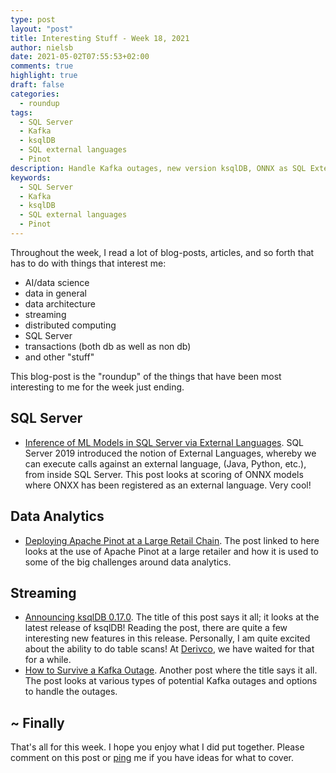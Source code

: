 ```yaml
---
type: post
layout: "post"
title: Interesting Stuff - Week 18, 2021
author: nielsb
date: 2021-05-02T07:55:53+02:00
comments: true
highlight: true
draft: false
categories:
  - roundup
tags:
  - SQL Server
  - Kafka
  - ksqlDB
  - SQL external languages
  - Pinot
description: Handle Kafka outages, new version ksqlDB, ONNX as SQL External Language, and other interesting topics.
keywords:
  - SQL Server
  - Kafka
  - ksqlDB
  - SQL external languages
  - Pinot   
---
```


Throughout the week, I read a lot of blog-posts, articles, and so forth that has to do with things that interest me:

* AI/data science
* data in general
* data architecture
* streaming
* distributed computing
* SQL Server
* transactions (both db as well as non db)
* and other "stuff"

This blog-post is the "roundup" of the things that have been most interesting to me for the week just ending.

<!--more-->

## SQL Server

* [Inference of ML Models in SQL Server via External Languages][1]. SQL Server 2019 introduced the notion of External Languages, whereby we can execute calls against an external language, (Java, Python, etc.), from inside SQL Server. This post looks at scoring of ONNX models where ONXX has been registered as an external language. Very cool!

## Data Analytics

* [Deploying Apache Pinot at a Large Retail Chain][2]. The post linked to here looks at the use of Apache Pinot at a large retailer and how it is used to some of the big challenges around data analytics.

## Streaming

* [Announcing ksqlDB 0.17.0][3]. The title of this post says it all; it looks at the latest release of ksqlDB! Reading the post, there are quite a few interesting new features in this release. Personally, I am quite excited about the ability to do table scans! At [Derivco](/derivco), we have waited for that for a while.
* [How to Survive a Kafka Outage][4]. Another post where the title says it all. The post looks at various types of potential Kafka outages and options to handle the outages.

## ~ Finally

That's all for this week. I hope you enjoy what I did put together. Please comment on this post or [ping][ma] me if you have ideas for what to cover.

[ma]: mailto:niels.it.berglund@gmail.com
[mp]: https://blog.acolyer.org
[iq]: https://www.infoq.com/
[ew]: http://sqlonice.com/
[re]: http://blog.revolutionanalytics.com
[sqsk]: https://www.sqlskills.com
[mdaveyblog]: https://mdavey.wordpress.com/
[charlblog]: https://charlla.com/

[jovpop]: https://twitter.com/JovanPop_MSFT
[bobw]: https://twitter.com/bobwardms
[revod]: https://twitter.com/revodavid
[lonny]: https://twitter.com/sqL_handLe
[ewtw]: https://twitter.com/sqlOnIce
[buckw]: https://twitter.com/BuckWoodyMSFT
[mattw]: https://twitter.com/matthewwarren
[murba]: https://twitter.com/muratdemirbas
[daveda]: https://twitter.com/davidthecoder
[adcol]: https://twitter.com/adriancolyer
[jesrod]: https://twitter.com/jrdothoughts
[tomaz]: https://twitter.com/tomaz_tsql
[dataart]: https://twitter.com/dataartisans
[luis]: https://twitter.com/luis_de_sousa
[benstop]: https://twitter.com/benstopford
[conflu]: https://twitter.com/confluentinc
[tylert]: https://twitter.com/tyler_treat
[andrewng]: https://twitter.com/AndrewYNg
[lawr]: https://twitter.com/bytezn
[jue]: https://twitter.com/b0rk
[yan]: https://twitter.com/theburningmonk
[danny]: https://twitter.com/g9yuayon
[rmoff]: https://twitter.com/rmoff
[ryansw]: https://twitter.com/ryanswanstrom
[pabloc]: https://twitter.com/pabloc_ds
[mklep]: https://twitter.com/martinkl
[mdavey]: https://twitter.com/matt_davey
[jboner]: https://twitter.com/jboner
[joeduff]: https://twitter.com/funcOfJoe
[charl]: https://twitter.com/charllamprecht
[dbricks]: https://twitter.com/databricks
[adsit]: https://twitter.com/SitnikAdam
[vicky]: https://twitter.com/vickyharp
[dscentral]: https://twitter.com/DataScienceCtrl
[natemc]: https://twitter.com/natemcmaster
[ads]: https://twitter.com/azuredatastudio
[travw]: https://twitter.com/radtravis
[emilk]: https://twitter.com/IsTheArchitect
[netflx]: https://netflixtechblog.com/

[1]: https://techcommunity.microsoft.com/t5/sql-server/inference-of-ml-models-in-sql-server-via-external-languages/ba-p/2216226
[2]: https://medium.com/apache-pinot-developer-blog/deploying-apache-pinot-at-a-large-retail-chain-42aed2921a38
[3]: https://www.confluent.io/blog/announcing-ksqldb-0-17-0-new-features-and-updates/
[4]: https://www.confluent.io/blog/how-to-survive-a-kafka-outage/